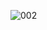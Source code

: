 ![002](https://github.com/flo2seul/naka-web-project/assets/74540051/c0c99a8d-bafa-41cd-8e46-5130d9949047)
